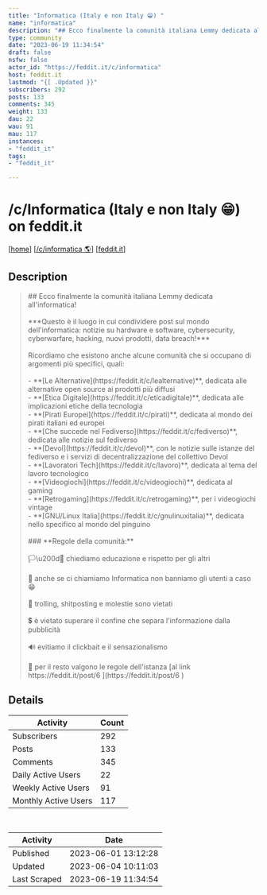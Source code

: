 ```yaml
---
title: "Informatica (Italy e non Italy 😁) " 
name: "informatica"
description: "## Ecco finalmente la comunità italiana Lemmy dedicata all'informatica!***Questo è il luogo in cui condividere post sul mondo dell'informatica: notizie su hardware e software, cybersecurity, cyberwarfare, hacking, nuovi prodotti, data breach!***Ricordiamo che esistono anche alcune comunità che si occupano di argomenti più specifici, quali:- **[Le Alternative](https://feddit.it/c/lealternative)**, dedicata alle alternative open source ai prodotti più diffusi- **[Etica Digitale](https://feddit.it/c/eticadigitale)**, dedicata alle implicazioni etiche della tecnologia- **[Pirati Europei](https://feddit.it/c/pirati)**, dedicata al mondo dei pirati italiani ed europei- **[Che succede nel Fediverso](https://feddit.it/c/fediverso)**, dedicata alle notizie sul fediverso- **[Devol](https://feddit.it/c/devol)**, con le notizie sulle istanze del fediverso e i servizi di decentralizzazione del collettivo Devol- **[Lavoratori Tech](https://feddit.it/c/lavoro)**, dedicata al tema del lavoro tecnologico- **[Videogiochi](https://feddit.it/c/videogiochi)**, dedicata al gaming- **[Retrogaming](https://feddit.it/c/retrogaming)**, per i videogiochi vintage- **[GNU/Linux Italia](https://feddit.it/c/gnulinuxitalia)**, dedicata nello specifico al mondo del pinguino### **Regole della comunità:**🏳️\u200d🌈 chiediamo educazione e rispetto per gli altri 🎃 anche se ci chiamiamo Informatica non banniamo gli utenti a caso 😁🚫 trolling, shitposting e molestie sono vietati💲 è vietato superare il confine che separa l'informazione dalla pubblicità🔊 evitiamo il clickbait e il sensazionalismo📖 per il resto valgono le regole dell'istanza [al link https://feddit.it/post/6 ](https://feddit.it/post/6 )"
type: community
date: "2023-06-19 11:34:54"
draft: false
nsfw: false
actor_id: "https://feddit.it/c/informatica"
host: feddit.it
lastmod: "{[ .Updated }}"
subscribers: 292
posts: 133
comments: 345
weight: 133
dau: 22
wau: 91
mau: 117
instances:
- "feddit_it"
tags: 
- "feddit_it"

---
```


# /c/Informatica (Italy e non Italy 😁)  on feddit.it

[[home](/)]
[[/c/informatica 🌎](https://feddit.it/c/informatica)]
[[feddit.it](/instances/feddit_it)]


## Description 

<blockquote class="description">
## Ecco finalmente la comunità italiana Lemmy dedicata all'informatica!<br><br>***Questo è il luogo in cui condividere post sul mondo dell'informatica: notizie su hardware e software, cybersecurity, cyberwarfare, hacking, nuovi prodotti, data breach!***<br><br>Ricordiamo che esistono anche alcune comunità che si occupano di argomenti più specifici, quali:<br><br>- **[Le Alternative](https://feddit.it/c/lealternative)**, dedicata alle alternative open source ai prodotti più diffusi<br>- **[Etica Digitale](https://feddit.it/c/eticadigitale)**, dedicata alle implicazioni etiche della tecnologia<br>- **[Pirati Europei](https://feddit.it/c/pirati)**, dedicata al mondo dei pirati italiani ed europei<br>- **[Che succede nel Fediverso](https://feddit.it/c/fediverso)**, dedicata alle notizie sul fediverso<br>- **[Devol](https://feddit.it/c/devol)**, con le notizie sulle istanze del fediverso e i servizi di decentralizzazione del collettivo Devol<br>- **[Lavoratori Tech](https://feddit.it/c/lavoro)**, dedicata al tema del lavoro tecnologico<br>- **[Videogiochi](https://feddit.it/c/videogiochi)**, dedicata al gaming<br>- **[Retrogaming](https://feddit.it/c/retrogaming)**, per i videogiochi vintage<br>- **[GNU/Linux Italia](https://feddit.it/c/gnulinuxitalia)**, dedicata nello specifico al mondo del pinguino<br><br>### **Regole della comunità:**<br><br>🏳️\u200d🌈 chiediamo educazione e rispetto per gli altri <br><br>🎃 anche se ci chiamiamo Informatica non banniamo gli utenti a caso 😁<br><br>🚫 trolling, shitposting e molestie sono vietati<br><br>💲 è vietato superare il confine che separa l'informazione dalla pubblicità<br><br>🔊 evitiamo il clickbait e il sensazionalismo<br><br>📖 per il resto valgono le regole dell'istanza [al link https://feddit.it/post/6 ](https://feddit.it/post/6 )
</blockquote>


## Details

| Activity | Count  |
|----------------------|---|
| Subscribers          | 292 |
| Posts                | 133  |
| Comments             | 345  |
| Daily Active Users   | 22  |
| Weekly Active Users  | 91  |
| Monthly Active Users | 117  |

<br>

| Activity | Date |
|----------------------|---|
| Published            | 2023-06-01 13:12:28 |
| Updated              | 2023-06-04 10:11:03 |
| Last Scraped         | 2023-06-19 11:34:54 |
